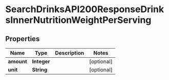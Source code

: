 

# SearchDrinksAPI200ResponseDrinksInnerNutritionWeightPerServing


## Properties

| Name | Type | Description | Notes |
|------------ | ------------- | ------------- | -------------|
|**amount** | **Integer** |  |  [optional] |
|**unit** | **String** |  |  [optional] |



